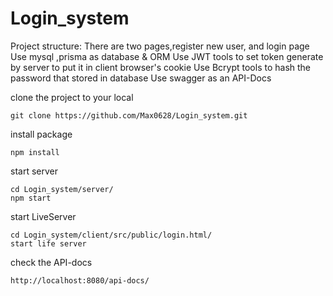 # Login_system

Project structure:
There are two pages,register new user, and login page
Use mysql ,prisma as database & ORM
Use JWT tools to set token generate by server to put it in client browser's cookie
Use Bcrypt tools to hash the password that stored in database
Use swagger as an API-Docs

clone the project to your local

```
git clone https://github.com/Max0628/Login_system.git
```

install package

```
npm install
```

start server

```
cd Login_system/server/
npm start
```

start LiveServer

```
cd Login_system/client/src/public/login.html/
start life server
```

check the API-docs

```
http://localhost:8080/api-docs/
```
